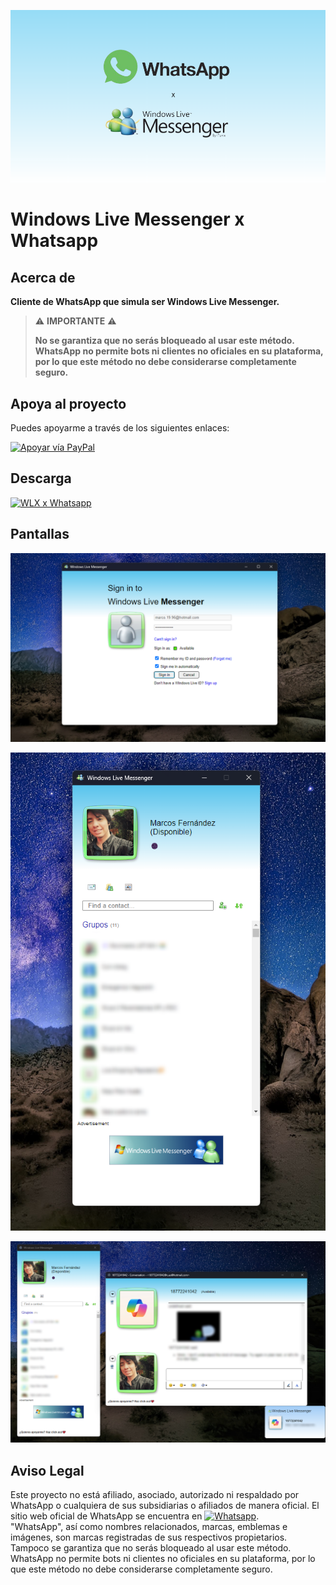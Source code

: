 ![Logo](img/LogoApp.png)

# Windows Live Messenger x Whatsapp

## Acerca de
**Cliente de WhatsApp que simula ser Windows Live Messenger.**

> ⚠️ **IMPORTANTE**  ⚠️
>
> **No se garantiza que no serás bloqueado al usar este método. WhatsApp no permite bots ni clientes no oficiales en su plataforma, por lo que este método no debe considerarse completamente seguro.**

## Apoya al proyecto

Puedes apoyarme a través de los siguientes enlaces:

[![Apoyar vía PayPal](https://img.shields.io/badge/Paypal-lTunix-0070ba)](https://www.paypal.com/donate/?hosted_button_id=DHSW5ZHDCFXNY)

## Descarga

[![WLX x Whatsapp](https://img.shields.io/badge/WLX-Whatsapp-25d366)](https://github.com/lTunix/WLMxWhatsapp/releases/latest/download/WLM.x.Whatsapp.Setup.1.0.1.exe)

## Pantallas

![Logo](img/Screenshot_1.png)

![Logo](img/Screenshot_2.png)

![Logo](img/Screenshot_3.png)

## Aviso Legal

Este proyecto no está afiliado, asociado, autorizado ni respaldado por WhatsApp o cualquiera de sus subsidiarias o afiliados de manera oficial. El sitio web oficial de WhatsApp se encuentra en [![Whatsapp](https://img.shields.io/badge/Whatsapp-25d366)](https://www.whatsapp.com/).  
"WhatsApp", así como nombres relacionados, marcas, emblemas e imágenes, son marcas registradas de sus respectivos propietarios.  
Tampoco se garantiza que no serás bloqueado al usar este método. WhatsApp no permite bots ni clientes no oficiales en su plataforma, por lo que este método no debe considerarse completamente seguro.

